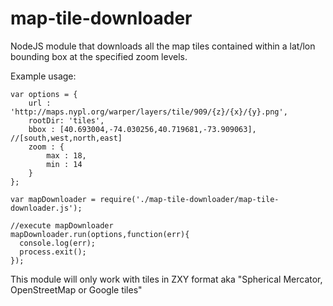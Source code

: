 # map-tile-downloader

NodeJS module that downloads all the map tiles contained within a lat/lon bounding box at the specified zoom levels.  


Example usage:
```
var options = {
    url : 'http://maps.nypl.org/warper/layers/tile/909/{z}/{x}/{y}.png',
    rootDir: 'tiles',
    bbox : [40.693004,-74.030256,40.719681,-73.909063], //[south,west,north,east]
    zoom : {
        max : 18,
        min : 14
    }
};

var mapDownloader = require('./map-tile-downloader/map-tile-downloader.js');

//execute mapDownloader
mapDownloader.run(options,function(err){
  console.log(err);
  process.exit();
});
```

This module will only work with tiles in ZXY format aka "Spherical Mercator, OpenStreetMap or Google tiles"
